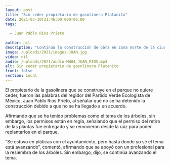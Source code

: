 ```yaml
---
layout: post
title: "Sin ceder propietario de gasolinera Platanito"
date: 2021-03-10T21:46:00.000-06:00
tags:
  
  - Juan Pablo Ríos Prieto
  
author: nil
description: "Continúa la construcción de obra en zona norte de la ciudad."
image: /uploads/2021/images-JUAN.jpg
video: nil
audio: /uploads/2021/audio-MW04_JUAN_RIOS.mp3
alt: Sin ceder propietario de gasolinera Platanito
front: false
section: Local
---
```


El propietario de la gasolinera que se construye en el parque no quiere ceder, fueron las palabras del regidor del Partido Verde Ecologista de México, Juan Pablo Ríos Prieto, al señalar que no se ha detenido la construcción debido a que no se ha llegado a un acuerdo. 

Afirmando que se ha tenido problemas como el tema de los árboles, sin embargo, los permisos están en regla, señalando que el permiso del retiro de las plantas fue entregado y se removieron desde la raíz para poder replantarlos en el parque.

“Se estuvo en pláticas con el ayuntamiento, pero hasta donde yo sé el tema está avanzando”, comentó, afirmando que se apoyó con un profesional para la resiembra de los árboles. Sin embargo, dijo, se continúa avanzando el tema.
